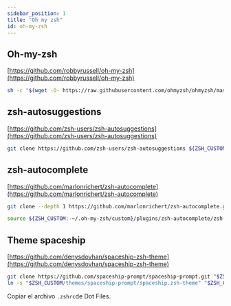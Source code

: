 ```yaml
---
sidebar_position: 1
title: "Oh my zsh"
id: oh-my-zsh
---
```


## Oh-my-zsh

[https://github.com/robbyrussell/oh-my-zsh](https://github.com/robbyrussell/oh-my-zsh)

```bash
sh -c "$(wget -O- https://raw.githubusercontent.com/ohmyzsh/ohmyzsh/master/tools/install.sh)"
```

## zsh-autosuggestions

[https://github.com/zsh-users/zsh-autosuggestions](https://github.com/zsh-users/zsh-autosuggestions)

```bash
git clone https://github.com/zsh-users/zsh-autosuggestions ${ZSH_CUSTOM:-~/.oh-my-zsh/custom}/plugins/zsh-autosuggestions
```

## zsh-autocomplete

[https://github.com/marlonrichert/zsh-autocomplete](https://github.com/marlonrichert/zsh-autocomplete)

```bash
git clone --depth 1 https://github.com/marlonrichert/zsh-autocomplete.git ${ZSH_CUSTOM:-~/.oh-my-zsh/custom}/plugins/zsh-autocomplete

source ${ZSH_CUSTOM:-~/.oh-my-zsh/custom}/plugins/zsh-autocomplete/zsh-autocomplete.plugin.zsh
```

## Theme spaceship

[https://github.com/denysdovhan/spaceship-zsh-theme](https://github.com/denysdovhan/spaceship-zsh-theme)

```bash
git clone https://github.com/spaceship-prompt/spaceship-prompt.git "$ZSH_CUSTOM/themes/spaceship-prompt" --depth=1
ln -s "$ZSH_CUSTOM/themes/spaceship-prompt/spaceship.zsh-theme" "$ZSH_CUSTOM/themes/spaceship.zsh-theme"
```

Copiar el archivo `.zshrc`de Dot Files.
